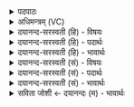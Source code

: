 <details><summary>पदपाठः</summary>

वेद॑। अ॒हम्। ए॒तम्। पुरु॑षम्। म॒हान्त॑म्। आ॒दि॒त्यव॑र्ण॒मित्या॑दि॒त्यऽव॑र्णम्। तम॑सः। प॒रस्ता॑त्। तम्। ए॒व। वि॒दि॒त्वा। अति॑। मृ॒त्युम्। ए॒ति॒। न। अ॒न्यः। पन्थाः॑। वि॒द्य॒ते॒। अय॑नाय। १८।
</details>

<details><summary>अधिमन्त्रम् (VC)</summary>

- आदित्यो देवता
- उत्तरनारायण ऋषिः
- निचृत्त्रिष्टुप्
- धैवतः
</details>

<details><summary>दयानन्द-सरस्वती (हि) - विषयः</summary>

अब विद्वान् जिज्ञासु के लिये कैसा उपदेश करे, इस विषय को अगले मन्त्र में कहा है ॥
</details>

<details><summary>दयानन्द-सरस्वती (हि) - पदार्थः</summary>

पदार्थान्वयभाषाः -  हे जिज्ञासु पुरुष ! (अहम्) मैं जिस (एतम्) इस पूर्वोक्त (महान्तम्) बड़े-बड़े गुणों से युक्त (आदित्यवर्णम्) सूर्य के तुल्य प्रकाशस्वरूप (तमसः) अन्धकार वा अज्ञान से (परस्तात्) पृथक् वर्त्तमान (पुरुषम्) स्वस्वरूप से सर्वत्र पूर्ण परमात्मा को (वेद) जानता हूँ (तम्, एव) उसी को (विदित्वा) जान के आप (मृत्युम्) दुःखदायी मरण को (अति, एति) उल्लङ्घन कर जाते हो, किन्तु (अन्यः) इससे भिन्न (पन्थाः) मार्ग (अयनाय) अभीष्ट स्थान मोक्ष के लिये (न, विद्यते) नहीं विद्यमान है ॥१८ ॥
</details>

<details><summary>दयानन्द-सरस्वती (हि) - भावार्थः</summary>

भावार्थभाषाः -  यदि मनुष्य इस लोक-परलोक के सुखों की इच्छा करें तो सबसे अति बड़े स्वयंप्रकाश और आनन्दस्वरूप अज्ञान के लेश से पृथक् वर्त्तमान परमात्मा को जान के ही मरणादि अथाह दुःखसागर से पृथक् हो सकते हैं, यही सुखदायी मार्ग है, इससे भिन्न कोई भी मनुष्यों की मुक्ति का मार्ग नहीं है ॥१८ ॥
</details>

<details><summary>दयानन्द-सरस्वती (सं) - विषयः</summary>

अथ विज्ञानं जिज्ञासवे कथमुपदिशेदित्याह ॥
</details>

<details><summary>दयानन्द-सरस्वती (सं) - पदार्थः</summary>

पदार्थान्वयभाषाः -  हे जिज्ञासोऽहं यमेतं महान्तमादित्यवर्णं तमसः परस्ताद्वर्त्तमानं पुरुषं वेद तमेव विदित्वा भवान् मृत्युमत्येति। अन्यः पन्था अयनाय न विद्यते ॥१८ ॥
</details>

<details><summary>दयानन्द-सरस्वती (सं) - भावार्थः</summary>

भावार्थभाषाः -  यदि मनुष्या ऐहिकपारमार्थिके सुखे इच्छेयुस्तर्हि सर्वेभ्यो बृहत्तमं स्वप्रकाशानन्दस्वरूपमज्ञानलेशाद् दूरे वर्त्तमानं परमात्मानं ज्ञात्वैव मरणाद्यगाधदुःखसागरात् पृथग्भवितुं शक्नुवन्त्ययमेव सुखप्रदो मार्गोऽस्ति। अस्मादन्यः कश्चिदपि मनुष्याणां मुक्तिमार्गो न भवति ॥१८ ॥
</details>

<details><summary>सविता जोशी ← दयानन्दः (म) - भावार्थः</summary>

भावार्थभाषाः -  माणसे जर इहलोक व परलोकाच्या सुखाच्या इच्छा बाळगतील, तर महान स्वयंप्रकाशी (सूर्याप्रमाणे) आनंदस्वरूप, (अंधःकारापासून) अज्ञानापासून दूर असलेल्या परमेश्वराला जाणूनच मृत्यू वगैरेच्या दुःख सागरातून पृथक होऊ शकतील. हाच (खरा) सुखदायक मार्ग आहे यापेक्षा कोणताही वेगळा असा मुक्तीचा मार्ग नाही.
</details>